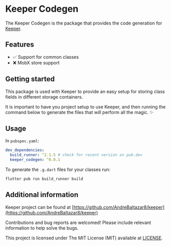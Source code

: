 # Keeper Codegen

The Keeper Codegen is the package that provides the code generation for [Keeper](https://pub.dev/packages/keeper).

## Features

- ✅ Support for common classes
- ❌ MobX store support

## Getting started

This package is used with Keeper to provide an easy setup for storing class fields in different storage containers.

It is important to have you project setup to use Keeper, and then running the command below to generate the files that will perform all the magic. ✨

## Usage

In `pubspec.yaml`:

```yaml
dev_dependencies:
  build_runner: ^2.1.5 # check for recent version on pub.dev
  keeper_codegen: ^0.0.1
```

To generate the `.g.dart` files for your classes run:

```bash
flutter pub run build_runner build
```

## Additional information

Keeper project can be found at [https://github.com/AndreBaltazar8/keeper](https://github.com/AndreBaltazar8/keeper)

Contributions and bug reports are welcomed! Please include relevant information to help solve the bugs.

This project is licensed under The MIT License (MIT) available at [LICENSE](./LICENSE).
